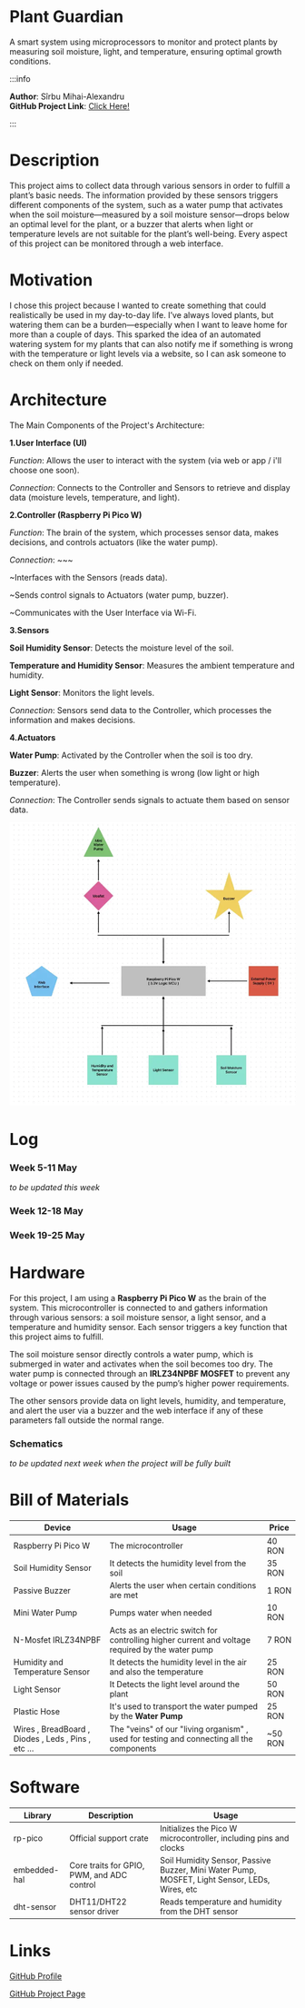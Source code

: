 # Plant Guardian

A smart system using microprocessors to monitor and protect plants by measuring soil moisture, light, and temperature, ensuring optimal growth conditions.

:::info

**Author**: Sîrbu Mihai-Alexandru \
**GitHub Project Link**: [Click Here!](https://github.com/UPB-PMRust-Students/project-akachimao)

:::


# Description

This project aims to collect data through various sensors in order to fulfill a plant’s basic needs. The information provided by these sensors triggers different components of the system, such as a water pump that activates when the soil moisture—measured by a soil moisture sensor—drops below an optimal level for the plant, or a buzzer that alerts when light or temperature levels are not suitable for the plant’s well-being. Every aspect of this project can be monitored through a web interface.

# Motivation

I chose this project because I wanted to create something that could realistically be used in my day-to-day life. I’ve always loved plants, but watering them can be a burden—especially when I want to leave home for more than a couple of days. This sparked the idea of an automated watering system for my plants that can also notify me if something is wrong with the temperature or light levels via a website, so I can ask someone to check on them only if needed.

# Architecture

The Main Components of the Project's Architecture:

**1.User Interface (UI)**

*Function*: Allows the user to interact with the system (via web or app / i'll choose one soon).

*Connection*: Connects to the Controller and Sensors to retrieve and display data (moisture levels, temperature, and light).

**2.Controller (Raspberry Pi Pico W)**

*Function*: The brain of the system, which processes sensor data, makes decisions, and controls actuators (like the water pump).

*Connection*: ~~~

~Interfaces with the Sensors (reads data).

~Sends control signals to Actuators (water pump, buzzer).

~Communicates with the User Interface via Wi-Fi.

**3.Sensors**

**Soil Humidity Sensor**: Detects the moisture level of the soil.

**Temperature and Humidity Sensor**: Measures the ambient temperature and humidity.

**Light Sensor**: Monitors the light levels.

*Connection*: Sensors send data to the Controller, which processes the information and makes decisions.

**4.Actuators**

**Water Pump**: Activated by the Controller when the soil is too dry.

**Buzzer**: Alerts the user when something is wrong (low light or high temperature).

*Connection*: The Controller sends signals to actuate them based on sensor data.

![this is the architecture scheme](poza-proiect.webp)

# Log

### Week 5-11 May

*to be updated this week*

### Week 12-18 May

### Week 19-25 May 

# Hardware

For this project, I am using a **Raspberry Pi Pico W** as the brain of the system. This microcontroller is connected to and gathers information through various sensors: a soil moisture sensor, a light sensor, and a temperature and humidity sensor. Each sensor triggers a key function that this project aims to fulfill.

The soil moisture sensor directly controls a water pump, which is submerged in water and activates when the soil becomes too dry. The water pump is connected through an **IRLZ34NPBF MOSFET** to prevent any voltage or power issues caused by the pump’s higher power requirements.

The other sensors provide data on light levels, humidity, and temperature, and alert the user via a buzzer and the web interface if any of these parameters fall outside the normal range.

### Schematics

*to be updated next week when the project will be fully built*

# Bill of Materials

| Device | Usage | Price |
| ----------- | ----------- | ------------|
| Raspberry Pi Pico W | The microcontroller | 40 RON |
| Soil Humidity Sensor | It detects the humidity level from the soil | 35 RON  |
| Passive Buzzer| Alerts the user when certain conditions are met | 1 RON  |
| Mini Water Pump| Pumps water when needed | 10 RON |
| N-Mosfet IRLZ34NPBF | Acts as an electric switch for controlling higher current and voltage required by the water pump  | 7 RON  |
| Humidity and Temperature Sensor | It detects the humidity level in the air and also the temperature | 25 RON |
| Light Sensor | It Detects the light level around the plant | 50 RON |
| Plastic Hose | It's used to transport the water pumped by the **Water Pump** | 25 RON |
| Wires , BreadBoard , Diodes , Leds , Pins , etc ... | The "veins" of our "living organism" , used for testing and connecting all the components | ~50 RON |

# Software 

| Library | Description | Usage |
| ----------- | ----------- | --------- |
| rp-pico | Official support crate | Initializes the Pico W microcontroller, including pins and clocks |
| embedded-hal | Core traits for GPIO, PWM, and ADC control | Soil Humidity Sensor, Passive Buzzer, Mini Water Pump, MOSFET, Light Sensor, LEDs, Wires, etc |
| dht-sensor  | DHT11/DHT22 sensor driver  | Reads temperature and humidity from the DHT sensor  |

# Links

[GitHub Profile](https://github.com/akachimao)

[GitHub Project Page](https://github.com/UPB-PMRust-Students/project-akachimao)
